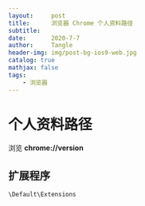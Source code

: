 ```yaml
---
layout:     post
title:      浏览器 Chrome 个人资料路径
subtitle:   
date:       2020-7-7
author:     Tangle
header-img: img/post-bg-ios9-web.jpg
catalog: true
mathjax: false
tags:
    - 浏览器
---
```


# 个人资料路径

浏览 **chrome://version**

## 扩展程序

```
\Default\Extensions
```
